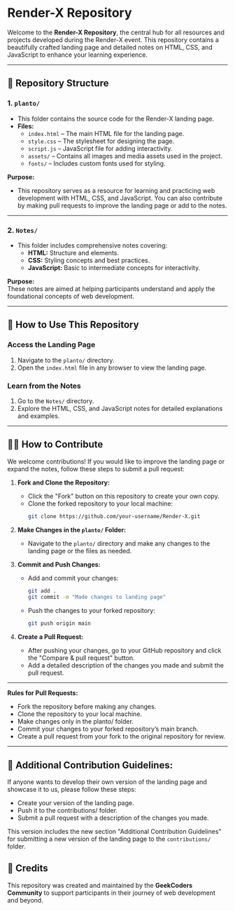 # Render-X Repository  

Welcome to the **Render-X Repository**, the central hub for all resources and projects developed during the Render-X event. This repository contains a beautifully crafted landing page and detailed notes on HTML, CSS, and JavaScript to enhance your learning experience.

---

## 📂 Repository Structure  

### 1. **`planto/`**  
- This folder contains the source code for the Render-X landing page.
- **Files:**
  - `index.html` – The main HTML file for the landing page.
  - `style.css` – The stylesheet for designing the page.
  - `script.js` – JavaScript file for adding interactivity.
  - `assets/` – Contains all images and media assets used in the project.
  - `fonts/` – Includes custom fonts used for styling.  

**Purpose:**  
- This repository serves as a resource for learning and practicing web development with HTML, CSS, and JavaScript. You can also contribute by making pull requests to improve the landing page or add to the notes.
---

### 2. **`Notes/`**  
- This folder includes comprehensive notes covering:
  - **HTML:** Structure and elements.
  - **CSS:** Styling concepts and best practices.
  - **JavaScript:** Basic to intermediate concepts for interactivity.

**Purpose:**  
These notes are aimed at helping participants understand and apply the foundational concepts of web development.

---

## 🚀 How to Use This Repository

### Access the Landing Page
1. Navigate to the `planto/` directory.
2. Open the `index.html` file in any browser to view the landing page.

### Learn from the Notes
1. Go to the `Notes/` directory.
2. Explore the HTML, CSS, and JavaScript notes for detailed explanations and examples.

---

## 👨‍💻 How to Contribute

We welcome contributions! If you would like to improve the landing page or expand the notes, follow these steps to submit a pull request:

1. **Fork and Clone the Repository:**
   - Click the "Fork" button on this repository to create your own copy.
   - Clone the forked repository to your local machine:
     ```bash
     git clone https://github.com/your-username/Render-X.git
     ```

2. **Make Changes in the `planto/` Folder:**
   - Navigate to the `planto/` directory and make any changes to the landing page or the files as needed.

3. **Commit and Push Changes:**
   - Add and commit your changes:
     ```bash
     git add .
     git commit -m "Made changes to landing page"
     ```
   - Push the changes to your forked repository:
     ```bash
     git push origin main
     ```

4. **Create a Pull Request:**
   - After pushing your changes, go to your GitHub repository and click the "Compare & pull request" button.
   - Add a detailed description of the changes you made and submit the pull request.

---
**Rules for Pull Requests:**
- Fork the repository before making any changes.
- Clone the repository to your local machine.
- Make changes only in the planto/ folder.
- Commit your changes to your forked repository’s main branch.
- Create a pull request from your fork to the original repository for review.

---
## 📢 Additional Contribution Guidelines:
If anyone wants to develop their own version of the landing page and showcase it to us, please follow these steps:

- Create your version of the landing page.
- Push it to the contributions/ folder.
- Submit a pull request with a description of the changes you made.

  
This version includes the new section "Additional Contribution Guidelines" for submitting a new version of the landing page to the `contributions/` folder.


## 🌟 Credits

This repository was created and maintained by the **GeekCoders Community** to support participants in their journey of web development and beyond.
